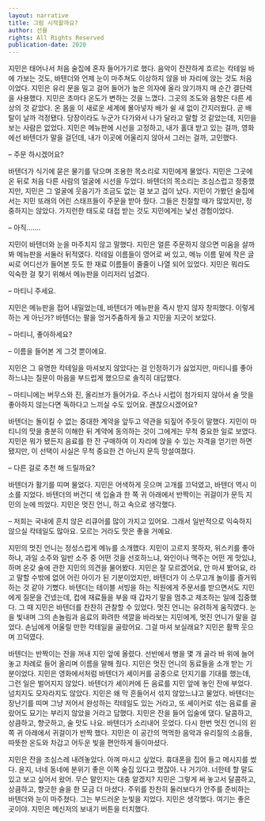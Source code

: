 ```yaml
---
layout: narrative
title: 그럼 시작할까요?
author: 선율
rights: All Rights Reserved
publication-date: 2020
---
```


지민은 태어나서 처음 술집에 혼자 들어가기로 했다. 음악이 잔잔하게 흐르는 칵테일 바에 가보는 것도, 바텐더와 언제 눈이 마주쳐도 이상하지 않을 바 자리에 앉는 것도 처음이었다. 지민은 유리 문을 밀고 걸어 들어가 높은 의자에 올라 앉기까지 매 순간 결단력을 사용했다. 지민은 초마다 온도가 변하는 것을 느꼈다. 그곳의 조도와 음향은 다른 세상의 것 같았다. 온 몸을 이 새로운 세계에 몰아넣자 배가 쉴 새 없이 간지러웠다. 곧 배탈이 날까 걱정됐다. 당장이라도 누군가 다가와서 나가 달라고 말할 것 같았는데, 지민을 보는 사람은 없었다. 지민은 메뉴판에 시선을 고정하고, 내가 홀대 받고 있는 걸까, 영화에선 바텐더가 말을 걸던데, 내가 이곳에 어울리지 않아서 그러는 걸까, 고민했다.

&ndash;	주문 하시겠어요?

바텐더가 식기에 묻은 물기를 닦으며 조용한 목소리로 지민에게 물었다. 지민은 그곳에 온 뒤로 처음 다른 사람의 얼굴에 시선을 두었다. 바텐더의 목소리는 조심스럽고 정중했지만, 지민은 그 얼굴에 웃음기가 조금도 없는 걸 보고 겁이 났다. 지민이 가봤던 술집에서는 지민 또래의 어린 스태프들이 주문을 받아 줬다. 그들은 친절할 때가 많았지만, 정중하지는 않았다. 가지런한 태도로 대접 받는 것도 지민에게는 낯선 경험이었다.

&ndash;	아직…….

지민이 바텐더와 눈을 마주치지 않고 말했다. 지민은 얼른 주문하지 않으면 미움을 살까 봐 메뉴판을 서둘러 뒤적였다. 칵테일 이름들이 영어로 써 있고, 메뉴 이름 밑에 작은 글씨로 어디선가 들어본 듯도 한 재료 이름들이 줄줄이 나열 되어 있었다. 지민은 뭐라도 익숙한 걸 찾기 위해서 메뉴판을 이리저리 넘겼다.

&ndash;	마티니 주세요.

지민은 메뉴판을 접어 내밀었는데, 바텐더가 메뉴판을 즉시 받지 않자 창피했다. 이렇게 하는 게 아닌가? 바텐더는 팔을 엉거주춤하게 들고 지민을 지긋이 보았다.

&ndash;	마티니, 좋아하세요?

&ndash;	이름을 들어본 게 그것 뿐이에요.

지민은 그 유명한 칵테일을 마셔보지 않았다는 걸 인정하기가 싫었지만, 마티니를 좋아하느냐는 질문이 마음을 부드럽게 했으므로 솔직히 대답했다.

&ndash;	마티니에는 버무스와 진, 올리브가 들어가요. 주스나 시럽이 첨가되지 않아서 술 맛을 좋아하지 않는다면 독하다고 느끼실 수도 있어요. 괜찮으시겠어요?

바텐더는 돌이킬 수 없는 중대한 계약을 앞두고 약관을 되짚어 주듯이 말했다. 지민이 마티니의 맛을 충분히 이해한 뒤 계약에 동의하는 것이 그에게는 무척 중요한 일로 보였다. 지민은 뭐가 됐든지 음료를 한 잔 구매하여 이 자리에 앉을 수 있는 자격을 얻기만 하면 됐지만, 이 선택이 사실은 무척 중요한 건 아닌지 문득 망설여졌다.

&ndash; 다른 걸로 추천 해 드릴까요?

바텐더가 활기를 띠며 물었다. 지민은 어색하게 웃으며 고개를 끄덕였고, 바텐더 역시 미소를 지었다. 바텐더의 버건디 색 입술과 한 쪽 귀 아래에서 반짝이는 귀걸이가 문득 지민의 눈에 띄었다. 지민은 멋진 언니, 하고 속으로 생각했다.

&ndash;	저희는 국내에 흔치 않은 리큐어를 많이 가지고 있어요. 그래서 일반적으로 익숙하지 않으실 칵테일도 많아요. 모르는 거라도 맛은 좋을 거예요.

지민의 멋진 언니는 정성스럽게 메뉴를 소개했다. 지민이 고르지 못하자, 위스키를 좋아하냐, 과일 소주와 일반 소주 중 어떤 것을 선호하느냐, 와인이나 맥주는 어떤 게 맛있냐, 하며 온갖 술에 관한 지민의 의견을 물어봤다. 지민은 잘 모르겠어요, 안 마셔 봤어요, 라고 말할 수밖에 없어 어린 아이가 된 기분이었지만, 바텐더가 이 스무고개 놀이를 즐거워하는 것 같아 기뻤다. 바텐더는 테이블 서빙을 하는 직원에게 주문서를 받으면서도 지민에게 질문을 건넸는데, 컵에 재료들을 부을 때 갑자기 말을 멈추고 제조하는 일에 집중했다. 그 때 지민은 바텐더를 찬찬히 관찰할 수 있었다. 멋진 언니는 유려하게 움직였다. 눈을 빛내며 그의 손놀림과 음료의 화려한 색깔을 바라보는 지민에게, 멋진 언니가 말을 걸었다. 손님에게 어울릴 만한 칵테일을 골랐어요. 그걸 마셔 보실래요? 지민은 활짝 웃으며 끄덕였다.

바텐더는 반짝이는 잔을 꺼내 지민 앞에 올렸다. 선반에서 병을 몇 개 골라 바 위에 늘어놓고 차례로 들어 올리며 이름을 말해 줬다. 지민은 멋진 언니의 동료들을 소개 받는 기분이었다. 지민은 영화에서처럼 바텐더가 셰이커를 공중으로 던지기를 기대를 했는데, 그런 일은 벌어지지 않았다. 바텐더가 셰이커에 든 음료를 지민 앞에 놓인 잔에 부었다. 넘치지도 모자라지도 않았다. 지민은 왜 막 흔들어서 섞지 않았느냐고 물었다. 바텐더는 장난기를 띠며 그냥 저어서 완성하는 칵테일도 있는 거라고, 또 셰이커로 섞는 음료를 골랐어도 묘기는 부리지 않았을 거라고 답했다. 지민은 잔을 들어 입술에 댔다. 달콤하고, 상큼하고, 향긋하고, 술 맛도 나요. 바텐더가 소리내어 웃었다. 다시 한번 멋진 언니의 왼쪽 귀 아래에서 귀걸이가 반짝 했다. 지민은 이 공간의 먹먹한 음악과 유리질의 소음들, 따뜻한 온도와 차갑고 어두운 빛을 편안하게 들이마셨다.

지민은 잔을 조심스레 내려놓았다. 아껴 마시고 싶었다. 휴대폰을 집어 들고 메시지를 썼다. 윤지, 너네 동네에 분위기 좋은 이쪽 술집 있다고 했잖아. 나 거기야. 너한테 할 말도 있고 보고 싶어서 왔어. 무슨 말인지는 대충 알겠지? 지민은 그렇게 써 놓고서 달콤하고, 상큼하고, 향긋한 술을 한 모금 더 마셨다. 주위를 찬찬히 둘러보다가 안주를 준비하는 바텐더와 눈이 마주쳤다. 그는 부드러운 눈빛을 지었다. 지민은 생각했다. 여기는 좋은 곳이야. 지민은 메신저의 보내기 버튼을 터치했다.
